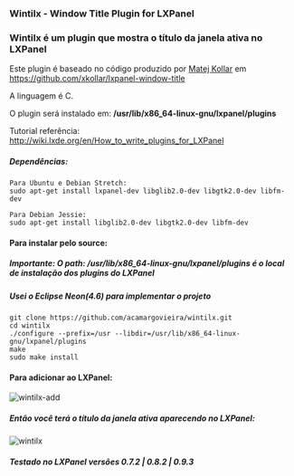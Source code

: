 ### Wintilx - Window Title Plugin for LXPanel
### Wintilx é um plugin que mostra o título da janela ativa no LXPanel

Este plugin é baseado no código produzido por [Matej Kollar](https://github.com/xkollar) em https://github.com/xkollar/lxpanel-window-title

A linguagem é C.

O plugin será instalado em: <b>/usr/lib/x86_64-linux-gnu/lxpanel/plugins</b>

Tutorial referência: http://wiki.lxde.org/en/How_to_write_plugins_for_LXPanel

##### Dependências:
	Para Ubuntu e Debian Stretch:
	sudo apt-get install lxpanel-dev libglib2.0-dev libgtk2.0-dev libfm-dev

	Para Debian Jessie:
	sudo apt-get install libglib2.0-dev libgtk2.0-dev libfm-dev
	
#### Para instalar pelo source:
##### Importante: O path: /usr/lib/x86_64-linux-gnu/lxpanel/plugins é o local de instalação dos plugins do LXPanel
##### Usei o Eclipse Neon(4.6) para implementar o projeto
	git clone https://github.com/acamargovieira/wintilx.git
	cd wintilx
	./configure --prefix=/usr --libdir=/usr/lib/x86_64-linux-gnu/lxpanel/plugins
	make
	sudo make install
	
#### Para adicionar ao LXPanel:
	
![wintilx-add](https://user-images.githubusercontent.com/20074560/30779181-9473e258-a0bf-11e7-9d68-2b42aad76270.png)

##### Então você terá o título da janela ativa aparecendo no LXPanel:
	
![wintilx](https://user-images.githubusercontent.com/20074560/31030072-66c0fc28-a52a-11e7-8394-cd397e242325.gif)

##### Testado no LXPanel versões 0.7.2 | 0.8.2 | 0.9.3 

